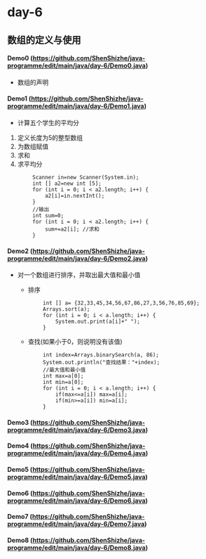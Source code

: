 # day-6
## 数组的定义与使用
#### Demo0 (https://github.com/ShenShizhe/java-programme/edit/main/java/day-6/Demo0.java)
- 数组的声明
#### Demo1 (https://github.com/ShenShizhe/java-programme/edit/main/java/day-6/Demo1.java)
- 计算五个学生的平均分
1. 定义长度为5的整型数组
2. 为数组赋值
3. 求和
4. 求平均分
```
		Scanner in=new Scanner(System.in);
		int [] a2=new int [5];
		for (int i = 0; i < a2.length; i++) {
			a2[i]=in.nextInt();
		}
		//输出		
		int sum=0;
		for (int i = 0; i < a2.length; i++) {
			sum+=a2[i]; //求和
		}
```
#### Demo2 (https://github.com/ShenShizhe/java-programme/edit/main/java/day-6/Demo2.java)
- 对一个数组进行排序，并取出最大值和最小值

	- 排序
	```	
			int [] a= {32,33,45,34,56,67,86,27,3,56,76,85,69};
			Arrays.sort(a);
			for (int i = 0; i < a.length; i++) {
				System.out.print(a[i]+" ");
			}
	```
	- 查找(如果小于0，则说明没有该值)
	```
			int index=Arrays.binarySearch(a, 86);
			System.out.println("查找结果："+index);		
			//最大值和最小值
			int max=a[0];
			int min=a[0];		
			for (int i = 0; i < a.length; i++) {
				if(max<=a[i]) max=a[i];
				if(min>=a[i]) min=a[i];
			}
	```
#### Demo3 (https://github.com/ShenShizhe/java-programme/edit/main/java/day-6/Demo3.java)
#### Demo4 (https://github.com/ShenShizhe/java-programme/edit/main/java/day-6/Demo4.java)
#### Demo5 (https://github.com/ShenShizhe/java-programme/edit/main/java/day-6/Demo5.java)
#### Demo6 (https://github.com/ShenShizhe/java-programme/edit/main/java/day-6/Demo6.java)
#### Demo7 (https://github.com/ShenShizhe/java-programme/edit/main/java/day-6/Demo7.java)
#### Demo8 (https://github.com/ShenShizhe/java-programme/edit/main/java/day-6/Demo8.java)
